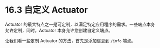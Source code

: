 # 16.3 自定义 Actuator

Actuator 的最大特点之一是可定制，以满足特定应用程序的需求。一些端点本身允许定制，同时，Actuator 本身允许您创建自定义端点。

让我们看一些定制 Actuator 的方法，首先是添加信息到 `/info` 端点。

